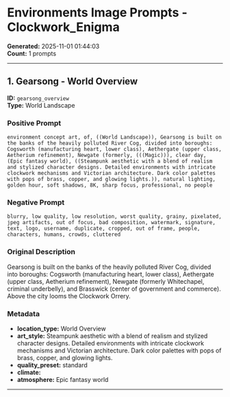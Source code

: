 # Environments Image Prompts - Clockwork_Enigma

**Generated:** 2025-11-01 01:44:03  
**Count:** 1 prompts

---

## 1. Gearsong - World Overview

**ID:** `gearsong_overview`  
**Type:** World Landscape  

### Positive Prompt

```
environment concept art, of, ((World Landscape)), Gearsong is built on the banks of the heavily polluted River Cog, divided into boroughs: Cogsworth (manufacturing heart, lower class), Aethergate (upper class, Aetherium refinement), Newgate (formerly, (((Magic))), clear day, (Epic fantasy world), ((Steampunk aesthetic with a blend of realism and stylized character designs. Detailed environments with intricate clockwork mechanisms and Victorian architecture. Dark color palettes with pops of brass, copper, and glowing lights.)), natural lighting, golden hour, soft shadows, 8K, sharp focus, professional, no people
```

### Negative Prompt

```
blurry, low quality, low resolution, worst quality, grainy, pixelated, jpeg artifacts, out of focus, bad composition, watermark, signature, text, logo, username, duplicate, cropped, out of frame, people, characters, humans, crowds, cluttered
```

### Original Description

Gearsong is built on the banks of the heavily polluted River Cog, divided into boroughs: Cogsworth (manufacturing heart, lower class), Aethergate (upper class, Aetherium refinement), Newgate (formerly Whitechapel, criminal underbelly), and Brasswick (center of government and commerce). Above the city looms the Clockwork Orrery.

### Metadata

- **location_type:** World Overview
- **art_style:** Steampunk aesthetic with a blend of realism and stylized character designs. Detailed environments with intricate clockwork mechanisms and Victorian architecture. Dark color palettes with pops of brass, copper, and glowing lights.
- **quality_preset:** standard
- **climate:** 
- **atmosphere:** Epic fantasy world

---

